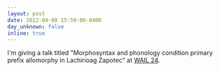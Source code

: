 ```yaml
---
layout: post
date: 2022-04-08 15:59:00-0400
day_unknown: false
inline: true
---
```


I'm giving a talk titled "Morphosyntax and phonology condition primary prefix allomorphy in Lachirioag Zapotec" at [WAIL 24](https://sites.google.com/view/wailconferenceucsb/home).
